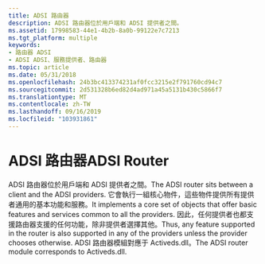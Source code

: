 ```yaml
---
title: ADSI 路由器
description: ADSI 路由器位於用戶端和 ADSI 提供者之間。
ms.assetid: 17998583-44e1-4b2b-8a0b-99122e7c7213
ms.tgt_platform: multiple
keywords:
- 路由器 ADSI
- ADSI ADSI、服務提供者、路由器
ms.topic: article
ms.date: 05/31/2018
ms.openlocfilehash: 24b3bc413374231af0fcc3215e2f791760cd94c7
ms.sourcegitcommit: 2d531328b6ed82d4ad971a45a5131b430c5866f7
ms.translationtype: MT
ms.contentlocale: zh-TW
ms.lasthandoff: 09/16/2019
ms.locfileid: "103931861"
---
```

# <a name="adsi-router"></a><span data-ttu-id="80d78-105">ADSI 路由器</span><span class="sxs-lookup"><span data-stu-id="80d78-105">ADSI Router</span></span>

<span data-ttu-id="80d78-106">ADSI 路由器位於用戶端和 ADSI 提供者之間。</span><span class="sxs-lookup"><span data-stu-id="80d78-106">The ADSI router sits between a client and the ADSI providers.</span></span> <span data-ttu-id="80d78-107">它會執行一組核心物件，這些物件提供所有提供者通用的基本功能和服務。</span><span class="sxs-lookup"><span data-stu-id="80d78-107">It implements a core set of objects that offer basic features and services common to all the providers.</span></span> <span data-ttu-id="80d78-108">因此，任何提供者也都支援路由器支援的任何功能，除非提供者選擇其他。</span><span class="sxs-lookup"><span data-stu-id="80d78-108">Thus, any feature supported in the router is also supported in any of the providers unless the provider chooses otherwise.</span></span> <span data-ttu-id="80d78-109">ADSI 路由器模組對應于 Activeds.dll。</span><span class="sxs-lookup"><span data-stu-id="80d78-109">The ADSI router module corresponds to Activeds.dll.</span></span>

 

 




